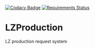 [![Codacy Badge](https://api.codacy.com/project/badge/Grade/9450a794f7744af2b9fe403a5a59c2b5)](https://www.codacy.com/app/inferno_alex/LZProduction?utm_source=github.com&amp;utm_medium=referral&amp;utm_content=alexanderrichards/LZProduction&amp;utm_campaign=Badge_Grade)
[![Requirements Status](https://requires.io/github/alexanderrichards/LZProduction/requirements.svg?branch=master)](https://requires.io/github/alexanderrichards/LZProduction/requirements/?branch=master)

# LZProduction
LZ production request system
